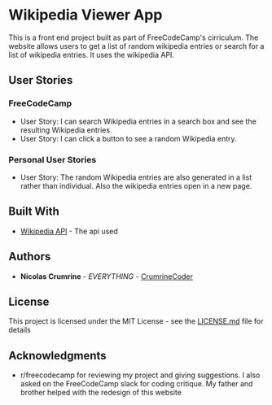 # Wikipedia Viewer App

This is a front end project built as part of FreeCodeCamp's cirriculum. The website allows users to get a list of random wikipedia entries or search for a list of wikipedia entries. It uses the wikipedia API. 

## User Stories

### FreeCodeCamp

* User Story: I can search Wikipedia entries in a search box and see the resulting Wikipedia entries.
* User Story: I can click a button to see a random Wikipedia entry.

### Personal User Stories

* User Story: The random Wikipedia entries are also generated in a list rather than individual. Also the wikipedia entries open in a new page. 

## Built With

* [Wikipedia API](https://www.mediawiki.org/wiki/API:Main_page) - The api used

## Authors

* **Nicolas Crumrine** - *EVERYTHING* - [CrumrineCoder](https://github.com/CrumrineCoder)

## License

This project is licensed under the MIT License - see the [LICENSE.md](LICENSE.md) file for details

## Acknowledgments

* r/freecodecamp for reviewing my project and giving suggestions. I also asked on the FreeCodeCamp slack for coding critique. My father and brother helped with the redesign of this website
